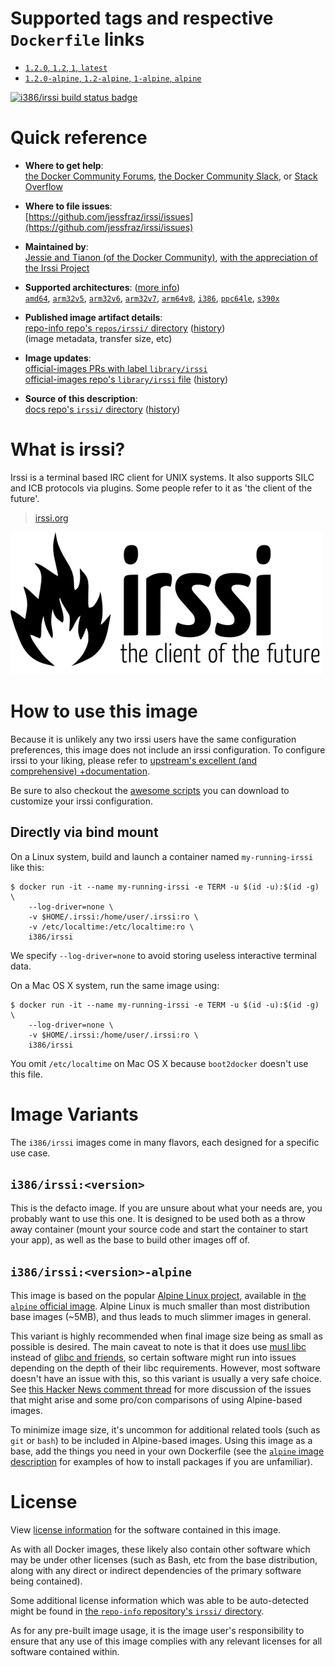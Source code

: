 <!--

********************************************************************************

WARNING:

    DO NOT EDIT "irssi/README.md"

    IT IS AUTO-GENERATED

    (from the other files in "irssi/" combined with a set of templates)

********************************************************************************

-->

# Supported tags and respective `Dockerfile` links

-	[`1.2.0`, `1.2`, `1`, `latest`](https://github.com/jessfraz/irssi/blob/ec5a36f9e17511c0b9768719db0aeeef1715fe42/debian/Dockerfile)
-	[`1.2.0-alpine`, `1.2-alpine`, `1-alpine`, `alpine`](https://github.com/jessfraz/irssi/blob/ec5a36f9e17511c0b9768719db0aeeef1715fe42/alpine/Dockerfile)

[![i386/irssi build status badge](https://img.shields.io/jenkins/s/https/doi-janky.infosiftr.net/job/multiarch/job/i386/job/irssi.svg?label=i386/irssi%20%20build%20job)](https://doi-janky.infosiftr.net/job/multiarch/job/i386/job/irssi/)

# Quick reference

-	**Where to get help**:  
	[the Docker Community Forums](https://forums.docker.com/), [the Docker Community Slack](https://blog.docker.com/2016/11/introducing-docker-community-directory-docker-community-slack/), or [Stack Overflow](https://stackoverflow.com/search?tab=newest&q=docker)

-	**Where to file issues**:  
	[https://github.com/jessfraz/irssi/issues](https://github.com/jessfraz/irssi/issues)

-	**Maintained by**:  
	[Jessie and Tianon (of the Docker Community)](https://github.com/jessfraz/irssi), [with the appreciation of the Irssi Project](https://twitter.com/GeertHauwaerts/status/559131523145035776)

-	**Supported architectures**: ([more info](https://github.com/docker-library/official-images#architectures-other-than-amd64))  
	[`amd64`](https://hub.docker.com/r/amd64/irssi/), [`arm32v5`](https://hub.docker.com/r/arm32v5/irssi/), [`arm32v6`](https://hub.docker.com/r/arm32v6/irssi/), [`arm32v7`](https://hub.docker.com/r/arm32v7/irssi/), [`arm64v8`](https://hub.docker.com/r/arm64v8/irssi/), [`i386`](https://hub.docker.com/r/i386/irssi/), [`ppc64le`](https://hub.docker.com/r/ppc64le/irssi/), [`s390x`](https://hub.docker.com/r/s390x/irssi/)

-	**Published image artifact details**:  
	[repo-info repo's `repos/irssi/` directory](https://github.com/docker-library/repo-info/blob/master/repos/irssi) ([history](https://github.com/docker-library/repo-info/commits/master/repos/irssi))  
	(image metadata, transfer size, etc)

-	**Image updates**:  
	[official-images PRs with label `library/irssi`](https://github.com/docker-library/official-images/pulls?q=label%3Alibrary%2Firssi)  
	[official-images repo's `library/irssi` file](https://github.com/docker-library/official-images/blob/master/library/irssi) ([history](https://github.com/docker-library/official-images/commits/master/library/irssi))

-	**Source of this description**:  
	[docs repo's `irssi/` directory](https://github.com/docker-library/docs/tree/master/irssi) ([history](https://github.com/docker-library/docs/commits/master/irssi))

# What is irssi?

Irssi is a terminal based IRC client for UNIX systems. It also supports SILC and ICB protocols via plugins. Some people refer to it as 'the client of the future'.

> [irssi.org](http://irssi.org)

![logo](https://raw.githubusercontent.com/docker-library/docs/633afc6f794a31463888319d9f0c3cc0801d81e3/irssi/logo.png)

# How to use this image

Because it is unlikely any two irssi users have the same configuration preferences, this image does not include an irssi configuration. To configure irssi to your liking, please refer to [upstream's excellent (and comprehensive) +documentation](http://irssi.org/documentation).

Be sure to also checkout the [awesome scripts](https://github.com/irssi/scripts.irssi.org) you can download to customize your irssi configuration.

## Directly via bind mount

On a Linux system, build and launch a container named `my-running-irssi` like this:

```console
$ docker run -it --name my-running-irssi -e TERM -u $(id -u):$(id -g) \
    --log-driver=none \
    -v $HOME/.irssi:/home/user/.irssi:ro \
    -v /etc/localtime:/etc/localtime:ro \
    i386/irssi
```

We specify `--log-driver=none` to avoid storing useless interactive terminal data.

On a Mac OS X system, run the same image using:

```console
$ docker run -it --name my-running-irssi -e TERM -u $(id -u):$(id -g) \
    --log-driver=none \
    -v $HOME/.irssi:/home/user/.irssi:ro \
    i386/irssi
```

You omit `/etc/localtime` on Mac OS X because `boot2docker` doesn't use this file.

# Image Variants

The `i386/irssi` images come in many flavors, each designed for a specific use case.

## `i386/irssi:<version>`

This is the defacto image. If you are unsure about what your needs are, you probably want to use this one. It is designed to be used both as a throw away container (mount your source code and start the container to start your app), as well as the base to build other images off of.

## `i386/irssi:<version>-alpine`

This image is based on the popular [Alpine Linux project](http://alpinelinux.org), available in [the `alpine` official image](https://hub.docker.com/_/alpine). Alpine Linux is much smaller than most distribution base images (~5MB), and thus leads to much slimmer images in general.

This variant is highly recommended when final image size being as small as possible is desired. The main caveat to note is that it does use [musl libc](http://www.musl-libc.org) instead of [glibc and friends](http://www.etalabs.net/compare_libcs.html), so certain software might run into issues depending on the depth of their libc requirements. However, most software doesn't have an issue with this, so this variant is usually a very safe choice. See [this Hacker News comment thread](https://news.ycombinator.com/item?id=10782897) for more discussion of the issues that might arise and some pro/con comparisons of using Alpine-based images.

To minimize image size, it's uncommon for additional related tools (such as `git` or `bash`) to be included in Alpine-based images. Using this image as a base, add the things you need in your own Dockerfile (see the [`alpine` image description](https://hub.docker.com/_/alpine/) for examples of how to install packages if you are unfamiliar).

# License

View [license information](https://github.com/irssi/irssi/blob/master/COPYING) for the software contained in this image.

As with all Docker images, these likely also contain other software which may be under other licenses (such as Bash, etc from the base distribution, along with any direct or indirect dependencies of the primary software being contained).

Some additional license information which was able to be auto-detected might be found in [the `repo-info` repository's `irssi/` directory](https://github.com/docker-library/repo-info/tree/master/repos/irssi).

As for any pre-built image usage, it is the image user's responsibility to ensure that any use of this image complies with any relevant licenses for all software contained within.
